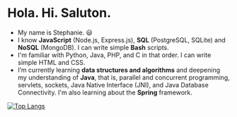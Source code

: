 # Hola. Hi. Saluton.

- My name is Stephanie. :smiley:
- I know **JavaScript** (Node.js, Express.js), **SQL** (PostgreSQL, SQLite) and **NoSQL** (MongoDB). I can write simple **Bash** scripts.
- I'm familiar with Python, Java, PHP, and C in that order. I can write simple HTML and CSS.
- I’m currently learning **data structures and algorithms** and deepening my understanding of **Java**, that is, parallel and concurrent programming, servlets, sockets, Java Native Interface (JNI), and Java Database Connectivity. I'm also learning about the **Spring** framework.

[![Top Langs](https://github-readme-stats.vercel.app/api/top-langs/?username=spenalozacortes&exclude_repo=add-automated-tests-off-platform-project,try-github-CLI-off-platform-project,practice-rebase-off-platform-project,boilerplate-npm)](https://github.com/anuraghazra/github-readme-stats)
